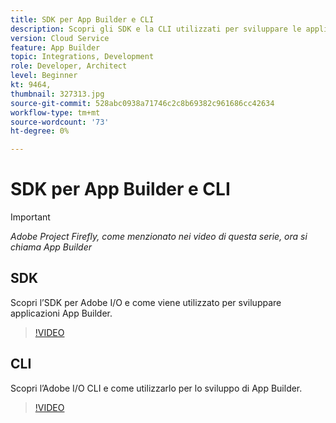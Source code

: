 ```yaml
---
title: SDK per App Builder e CLI
description: Scopri gli SDK e la CLI utilizzati per sviluppare le applicazioni App Builder.
version: Cloud Service
feature: App Builder
topic: Integrations, Development
role: Developer, Architect
level: Beginner
kt: 9464,
thumbnail: 327313.jpg
source-git-commit: 528abc0938a71746c2c8b69382c961686cc42634
workflow-type: tm+mt
source-wordcount: '73'
ht-degree: 0%

---
```



# SDK per App Builder e CLI

>[!IMPORTANT]
>
> _Adobe Project Firefly, come menzionato nei video di questa serie, ora si chiama App Builder_

## SDK

Scopri l’SDK per Adobe I/O e come viene utilizzato per sviluppare applicazioni App Builder.

>[!VIDEO](https://video.tv.adobe.com/v/339166/?quality=12&learn=on)

## CLI

Scopri l’Adobe I/O CLI e come utilizzarlo per lo sviluppo di App Builder.

>[!VIDEO](https://video.tv.adobe.com/v/339167/?quality=12&learn=on)

